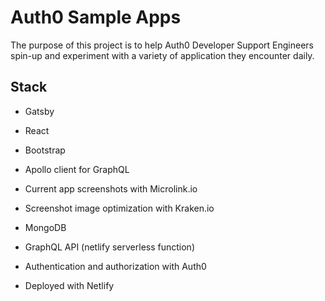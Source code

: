 # Auth0 Sample Apps

The purpose of this project is to help Auth0 Developer Support Engineers spin-up and experiment with a variety of application they encounter daily.

## Stack

- Gatsby
- React
- Bootstrap
- Apollo client for GraphQL
- Current app screenshots with Microlink.io
- Screenshot image optimization with Kraken.io

- MongoDB
- GraphQL API (netlify serverless function)
- Authentication and authorization with Auth0
- Deployed with Netlify
